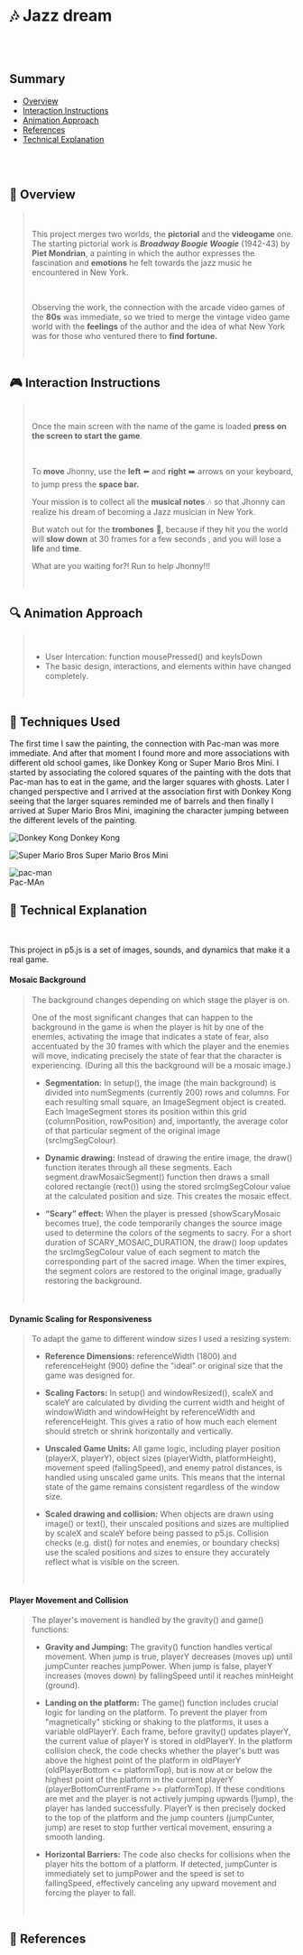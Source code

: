 #  :notes:  Jazz dream

<br>
<br>

## Summary

- [Overview](#space_invader-overview)
- [Interaction Instructions](#video_game-interaction-instructions)
- [Animation Approach](#mag-animation-approach)
- [References](#ghost-references)
- [Technical Explanation](#wrench-technical-explanation)

<br>
<br>

## :space_invader: Overview
> 
> <br>
> 
>This project merges two worlds, the **pictorial** and the **videogame** one. The starting pictorial work is ***Broadway Boogie Woogie*** (1942-43) by **Piet Mondrian**, a painting in which the author expresses the fascination and **emotions** he felt towards the jazz music he encountered in New York.
> 
> <br>
> 
> Observing the work, the connection with the arcade video games of the **80s** was immediate, so we tried to merge the vintage video game world with the **feelings** of the author and the idea of ​​what New York was for those who ventured there to **find fortune.**
> 
> <br>
> 

## :video_game: Interaction Instructions
> 
> <br>
> 
>Once the main screen with the name of the game is loaded **press on the screen to start the game**. 
> 
> <br>
> 
>To **move** Jhonny, use the **left** :arrow_left: and **right** :arrow_right: arrows on your keyboard, to jump press the **space bar.**
>
> Your mission is to collect all the **musical notes** :notes: so that Jhonny can realize his dream of becoming a Jazz musician in New York. 
>
>But watch out for the **trombones** :trumpet:, because if they hit you the world will **slow down** at 30 frames for a few seconds , and you will lose a **life** and **time**. 
>
>What are you waiting for?! Run to help Jhonny!!!
> 
> <br>
> 

## :mag: Animation Approach
> 
> <br>
> 
> - User Intercation: function mousePressed() and keyIsDown
> - The basic design, interactions, and elements within have changed completely.
> 
> <br>
> 

## :ghost: Techniques Used

The first time I saw the painting, the connection with Pac-man was more immediate. And after that moment I found more and more associations with different old school games, like Donkey Kong or Super Mario Bros Mini. I started by associating the colored squares of the painting with the dots that Pac-man has to eat in the game, and the larger squares with ghosts. Later I changed perspective and I arrived at the association first with Donkey Kong seeing that the larger squares reminded me of barrels and then finally I arrived at Super Mario Bros Mini, imagining the character jumping between the different levels of the painting.

![Donkey Kong](assets/donkey-kong-game-card.png) Donkey Kong

![Super Mario Bros ](assets/Super-Mario-Bros.jpg) Super Mario Bros Mini


![pac-man](assets/Pac-Man.png) 
<br>
Pac-MAn


## :wrench: Technical Explanation

 <br>

This project in p5.js is a set of images, sounds, and dynamics that make it a real game.

 #### Mosaic Background
> The background changes depending on which stage the player is on.
>
>One of the most significant changes that can happen to the background in the game is when the player is hit by one of the enemies, activating the image that indicates a state of fear, also accentuated by the 30 frames with which the player and the enemies will move, indicating precisely the state of fear that the character is experiencing. (During all this the background will be a mosaic image.)
>
> - **Segmentation:** In setup(), the image (the main background) is divided into numSegments (currently 200) rows and columns. For each resulting small square, an ImageSegment object is created. Each ImageSegment stores its position within this grid (columnPosition, rowPosition) and, importantly, the average color of that particular segment of the original image (srcImgSegColour).
>
> - **Dynamic drawing:** Instead of drawing the entire image, the draw() function iterates through all these segments. Each segment.drawMosaicSegment() function then draws a small colored rectangle (rect()) using the stored srcImgSegColour value at the calculated position and size. This creates the mosaic effect.
>
>- **“Scary” effect:** When the player is pressed (showScaryMosaic becomes true), the code temporarily changes the source image used to determine the colors of the segments to sacry. For a short duration of SCARY_MOSAIC_DURATION, the draw() loop updates the srcImgSegColour value of each segment to match the corresponding part of the sacred image. When the timer expires, the segment colors are restored to the original image, gradually restoring the background. 
>
><br>

 #### Dynamic Scaling for Responsiveness
>To adapt the game to different window sizes I used a resizing system:
>
>- **Reference Dimensions:** referenceWidth (1800) and referenceHeight (900) define the "ideal" or original size that the game was designed for.
>
> - **Scaling Factors:** In setup() and windowResized(), scaleX and scaleY are calculated by dividing the current width and height of windowWidth and windowHeight by referenceWidth and referenceHeight. This gives a ratio of how much each element should stretch or shrink horizontally and vertically.
> - **Unscaled Game Units:** All game logic, including player position (playerX, playerY), object sizes (playerWidth, platformHeight), movement speed (fallingSpeed), and enemy patrol distances, is handled using unscaled game units. This means that the internal state of the game remains consistent regardless of the window size.
>
>- **Scaled drawing and collision:** When objects are drawn using image() or text(), their unscaled positions and sizes are multiplied by scaleX and scaleY before being passed to p5.js. Collision checks (e.g. dist() for notes and enemies, or boundary checks) use the scaled positions and sizes to ensure they accurately reflect what is visible on the screen.
>
><br>

 #### Player Movement and Collision

>The player's movement is handled by the gravity() and game() functions:
>
> - **Gravity and Jumping:** The gravity() function handles vertical movement. When jump is true, playerY decreases (moves up) until jumpCunter reaches jumpPower. When jump is false, playerY increases (moves down) by fallingSpeed ​​​​until it reaches minHeight (ground).
>
>- **Landing on the platform:** The game() function includes crucial logic for landing on the platform. To prevent the player from "magnetically" sticking or shaking to the platforms, it uses a variable oldPlayerY. Each frame, before gravity() updates playerY, the current value of playerY is stored in oldPlayerY.
In the platform collision check, the code checks whether the player's butt was above the highest point of the platform in oldPlayerY (oldPlayerBottom <= platformTop), but is now at or below the highest point of the platform in the current playerY (playerBottomCurrentFrame >= platformTop).
If these conditions are met and the player is not actively jumping upwards (!jump), the player has landed successfully. PlayerY is then precisely docked to the top of the platform and the jump counters (jumpCunter, jump) are reset to stop further vertical movement, ensuring a smooth landing.
>
>- **Horizontal Barriers:** The code also checks for collisions when the player hits the bottom of a platform. If detected, jumpCunter is immediately set to jumpPower and the speed is set to fallingSpeed, effectively canceling any upward movement and forcing the player to fall.
>
><br>

## :pushpin: References

